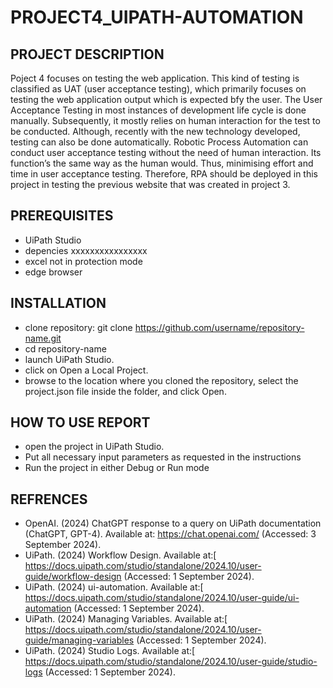 # PROJECT4_UIPATH-AUTOMATION

## PROJECT DESCRIPTION
Poject 4 focuses on testing the web application. This kind of testing is classified as UAT (user acceptance testing), which primarily focuses on testing the web application output which is expected bfy the user. The User Acceptance Testing in most instances of development life cycle is done manually. Subsequently, it mostly relies on human interaction for the test to be conducted. Although, recently with the new technology developed, testing can also be done automatically. Robotic Process Automation can conduct user acceptance testing without the need of human interaction. Its function’s the same way as the human would. Thus, minimising effort and time in user acceptance testing. Therefore, RPA should be deployed in this project in testing the previous website that was created in project 3.

## PREREQUISITES
- UiPath Studio
- depencies xxxxxxxxxxxxxxxx
- excel not in protection mode
- edge browser
  
## INSTALLATION
- clone repository: git clone https://github.com/username/repository-name.git
- cd repository-name
- launch UiPath Studio.
- click on Open a Local Project.
- browse to the location where you cloned the repository, select the project.json file inside the folder, and click Open.

## HOW TO USE REPORT
- open the project in UiPath Studio.
- Put all necessary input parameters as requested in the instructions
- Run the project in either Debug or Run mode

## REFRENCES
- OpenAI. (2024) ChatGPT response to a query on UiPath documentation (ChatGPT, GPT-4). Available at: https://chat.openai.com/ (Accessed: 3 September 2024).
- UiPath. (2024) Workflow Design. Available at:[ https://docs.uipath.com/studio/standalone/2024.10/user-guide/workflow-design (Accessed: 1 September 2024).
- UiPath. (2024) ui-automation. Available at:[ https://docs.uipath.com/studio/standalone/2024.10/user-guide/ui-automation (Accessed: 1 September 2024).
- UiPath. (2024) Managing Variables. Available at:[ https://docs.uipath.com/studio/standalone/2024.10/user-guide/managing-variables (Accessed: 1 September 2024).
- UiPath. (2024) Studio Logs. Available at:[ https://docs.uipath.com/studio/standalone/2024.10/user-guide/studio-logs (Accessed: 1 September 2024).

